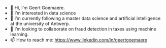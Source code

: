 - 👋 Hi, I’m Geert Goemaere.
- 👀 I’m interested in data science
- 🌱 I’m currently following a master data science and artificial intelligence at the university of Antwerp.
- 💞️ I’m looking to collaborate on fraud detection in taxes using machine learning.
- 📫 How to reach me: https://www.linkedin.com/in/geertgoemaere

<!---
goemaereg/goemaereg is a ✨ special ✨ repository because its `README.md` (this file) appears on your GitHub profile.
You can click the Preview link to take a look at your changes.
--->
